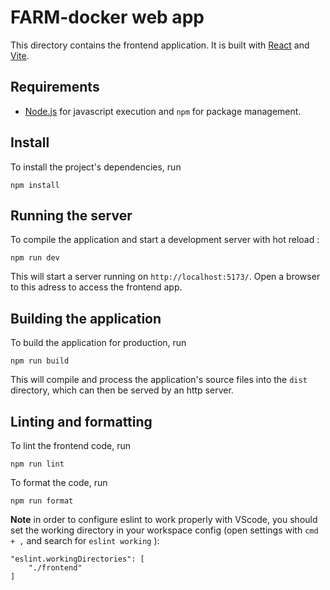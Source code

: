 # FARM-docker web app

This directory contains the frontend application. It is built with [React](https://reactjs.org/) and [Vite](https://vitejs.dev/).

## Requirements

- [Node.js](https://nodejs.org/en/) for javascript execution and `npm` for package management.

## Install

To install the project's dependencies, run

```console
npm install
```

## Running the server

To compile the application and start a development server with hot reload :

```console
npm run dev
```

This will start a server running on `http://localhost:5173/`. Open a browser to this adress to access the frontend app.

## Building the application

To build the application for production, run

```console
npm run build
```

This will compile and process the application's source files into the `dist` directory, which can then be served by an http server.

## Linting and formatting

To lint the frontend code, run

```console
npm run lint
```

To format the code, run

```console
npm run format
```

**Note** in order to configure eslint to work properly with VScode, you should set the working directory in your workspace config (open settings with `cmd + ,` and search for `eslint working` ):

```
"eslint.workingDirectories": [
    "./frontend"
]
```
